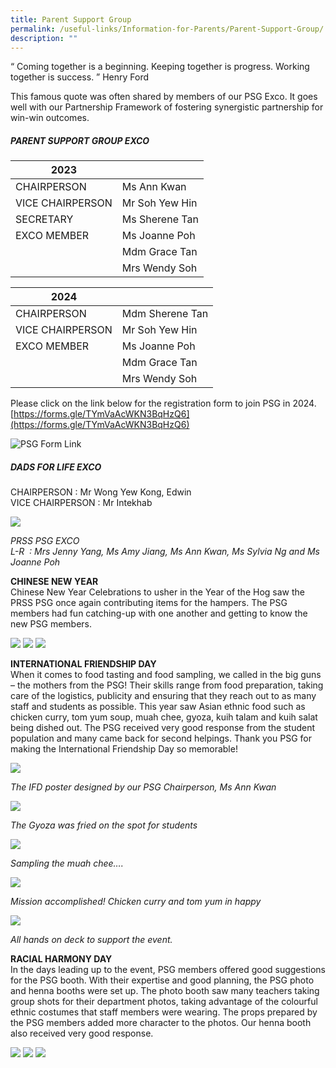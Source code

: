 ```yaml
---
title: Parent Support Group
permalink: /useful-links/Information-for-Parents/Parent-Support-Group/
description: ""
---
```

“ Coming together is a beginning. Keeping together is progress. Working together is success. ” Henry Ford

This famous quote was often shared by members of our PSG Exco. It goes well with our Partnership Framework of fostering synergistic partnership for win-win outcomes.

##### **PARENT SUPPORT GROUP EXCO**

| **2023** |  |
| -------- | -------- | 
| CHAIRPERSON | Ms Ann Kwan | 
| VICE CHAIRPERSON | Mr Soh Yew Hin | 
| SECRETARY | Ms Sherene Tan |
| EXCO MEMBER | Ms Joanne Poh | 
|  | Mdm Grace Tan | &nbsp; 
|  | Mrs Wendy Soh | &nbsp; 

| **2024** |  | 
| -------- | -------- |
| CHAIRPERSON  | Mdm Sherene Tan  | 
| VICE CHAIRPERSON | Mr Soh Yew Hin | 
| EXCO MEMBER | Ms Joanne Poh | 
|  | Mdm Grace Tan | &nbsp; 
|  | Mrs Wendy Soh | &nbsp; 

Please click on the link below for the registration form to join PSG in 2024.<br>
[https://forms.gle/TYmVaAcWKN3BqHzQ6](https://forms.gle/TYmVaAcWKN3BqHzQ6)

![PSG Form Link](/images/psg%20form%20link.png)

##### **DADS FOR LIFE EXCO**
CHAIRPERSON : Mr Wong Yew Kong, Edwin
<br>VICE CHAIRPERSON : Mr Intekhab

![](/images/PSG%20EXCO%202019.png)

_PRSS PSG EXCO_&nbsp;
<br>_L-R&nbsp; : Mrs Jenny Yang, Ms Amy Jiang, Ms Ann Kwan, Ms Sylvia Ng and Ms Joanne Poh_

  

  

**CHINESE NEW YEAR**&nbsp;
<br>Chinese New Year Celebrations to usher in the Year of the Hog saw the PRSS PSG once again contributing items for the hampers. The PSG members had fun catching-up with one another and getting to know the new PSG members.

![](/images/CNY-1.png)
![](/images/CNY-2.png)
![](/images/CNY-3.png)

**INTERNATIONAL FRIENDSHIP DAY**
<br>When it comes to food tasting and food sampling, we called in the big guns – the mothers from the PSG! Their skills range from food preparation, taking care of the logistics, publicity and ensuring that they reach out to as many staff and students as possible. This year saw Asian ethnic food such as chicken curry, tom yum soup, muah chee, gyoza, kuih talam and kuih salat being dished out. The PSG received very good response from the student population and many came back for second helpings. Thank you PSG for making the International Friendship Day so memorable!

![](/images/IFD%20poster.png)

_The IFD poster designed by our PSG Chairperson, Ms Ann Kwan_

![](/images/Gyoza.png)

_The Gyoza was fried on the spot for students_

![](/images/Muah%20Chee.png)

_Sampling the muah chee…._

![](/images/Accomplishment.png)

_Mission accomplished! Chicken curry and tom yum in happy_

![](/images/Support%20team.png)

_All hands on deck to support the event._  

  

**RACIAL HARMONY DAY**
<br>In the days leading up to the event, PSG members offered good suggestions for the PSG booth. With their expertise and good planning, the PSG photo and henna booths were set up. The photo booth saw many teachers taking group shots for their department photos, taking advantage of the colourful ethnic costumes that staff members were wearing. The props prepared by the PSG members added more character to the photos. Our henna booth also received very good response.

![](/images/RH-2.png)
![](/images/RH-3.png)
![](/images/RH-4.png)